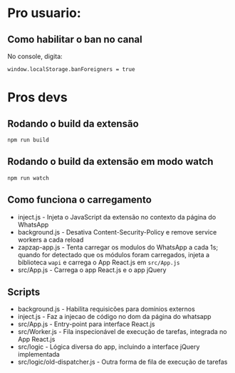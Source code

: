 # Pro usuario:

## Como habilitar o ban no canal

No console, digita:
```
window.localStorage.banForeigners = true
```

# Pros devs
## Rodando o build da extensão
```
npm run build
```

## Rodando o build da extensão em modo watch
```
npm run watch
```

## Como funciona o carregamento
* inject.js - Injeta o JavaScript da extensão no contexto da página do WhatsApp
* background.js - Desativa Content-Security-Policy e remove service workers a
  cada reload
* zapzap-app.js - Tenta carregar os modulos do WhatsApp a cada 1s; quando for
  detectado que os módulos foram carregados, injeta a biblioteca `wapi` e
  carrega o App React.js em `src/App.js`
* src/App.js - Carrega o app React.js e o app jQuery

## Scripts
* background.js - Habilita requisicões para domínios externos
* inject.js - Faz a injecao de código no dom da página do whatsapp
* src/App.js - Entry-point para interface React.js
* src/Worker.js - Fila inspecionável de execução de tarefas, integrada no App
  React.js
* src/logic - Lógica diversa do app, incluindo a interface jQuery implementada
* src/logic/old-dispatcher.js - Outra forma de fila de execução de tarefas
